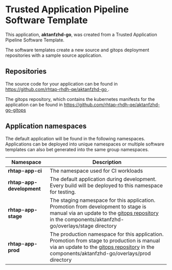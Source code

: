 # Trusted Application Pipeline Software Template

This application, **aktanfzhd-go**, was created from a Trusted Application Pipeline Software Template.

The software templates create a new source and gitops deployment repositories with a sample source application. 

## Repositories

The source code for your application can be found in [https://github.com/rhtap-rhdh-qe/aktanfzhd-go ](https://github.com/rhtap-rhdh-qe/aktanfzhd-go ).
 
The gitops repository, which contains the kubernetes manifests for the application can be found in 
[https://github.com/rhtap-rhdh-qe/aktanfzhd-go-gitops ](https://github.com/rhtap-rhdh-qe/aktanfzhd-go-gitops ) 

## Application namespaces 

The default application will be found in the following namespaces. Applications can be deployed into unique namespaces or multiple software templates can also bet generated into the same group namespaces.  

|  Namespace   |  Description   |  
| -------- | -------- |
| **rhtap-app-ci** | The namespace used for CI workloads |
| **rhtap-app-development** | The default application during development. Every build will be deployed to this namespace for testing. |
| **rhtap-app-stage** | The staging namespace for this application. Promotion from development to stage is manual via an update to the [gitops repository](https://github.com/rhtap-rhdh-qe/aktanfzhd-go-gitops ) in the components/aktanfzhd-go/overlays/stage directory |
| **rhtap-app-prod** | The production namespace for this application. Promotion from stage to production is manual via an update to the [gitops repository](https://github.com/rhtap-rhdh-qe/aktanfzhd-go-gitops ) in the components/aktanfzhd-go/overlays/prod directory |
